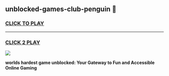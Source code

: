 
## unblocked-games-club-penguin 👋
<h3>
<a href="https://premium.freeplayer.one?title=unblocked-games-club-penguin&ref=14F">CLICK TO PLAY</a></h3>
<hr>

<h3>
<a href="https://premium.freeplayer.one?title=unblocked-games-club-penguin&ref=14F">CLICK 2 PLAY</a>
  
</h3>

<a href="https://premium.freeplayer.one?title=unblocked-games-club-penguin&ref=12F/"><img src="https://clearcache.store/games.png"></a>


**worlds hardest game unblocked: Your Gateway to Fun and Accessible Online Gaming**
